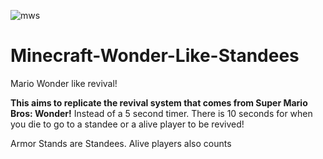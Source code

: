 ![mws](https://github.com/Trunkis/Minecraft-Wonder-Like-Standees/assets/121296120/78df77ed-2212-472d-aaa6-0be9b13f07f6)
 # Minecraft-Wonder-Like-Standees
 Mario Wonder like revival!
 
 **This aims to replicate the revival system that comes from Super Mario Bros: Wonder!**
 Instead of a 5 second timer. There is 10 seconds for when you die to go to a standee or a alive player to be revived!

 Armor Stands are Standees. Alive players also counts
